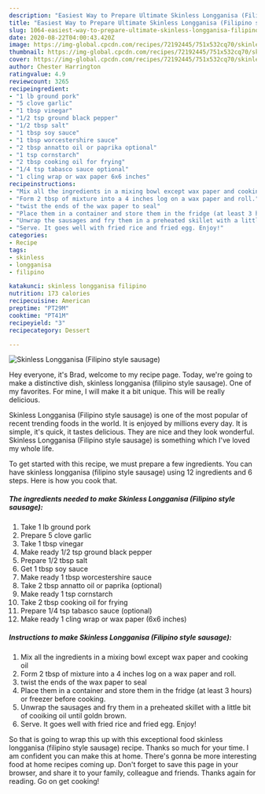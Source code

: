 ```yaml
---
description: "Easiest Way to Prepare Ultimate Skinless Longganisa (Filipino style sausage)"
title: "Easiest Way to Prepare Ultimate Skinless Longganisa (Filipino style sausage)"
slug: 1064-easiest-way-to-prepare-ultimate-skinless-longganisa-filipino-style-sausage
date: 2020-08-22T04:00:43.420Z
image: https://img-global.cpcdn.com/recipes/72192445/751x532cq70/skinless-longganisa-filipino-style-sausage-recipe-main-photo.jpg
thumbnail: https://img-global.cpcdn.com/recipes/72192445/751x532cq70/skinless-longganisa-filipino-style-sausage-recipe-main-photo.jpg
cover: https://img-global.cpcdn.com/recipes/72192445/751x532cq70/skinless-longganisa-filipino-style-sausage-recipe-main-photo.jpg
author: Chester Harrington
ratingvalue: 4.9
reviewcount: 3265
recipeingredient:
- "1 lb ground pork"
- "5 clove garlic"
- "1 tbsp vinegar"
- "1/2 tsp ground black pepper"
- "1/2 tbsp salt"
- "1 tbsp soy sauce"
- "1 tbsp worcestershire sauce"
- "2 tbsp annatto oil or paprika optional"
- "1 tsp cornstarch"
- "2 tbsp cooking oil for frying"
- "1/4 tsp tabasco sauce optional"
- "1 cling wrap or wax paper 6x6 inches"
recipeinstructions:
- "Mix all the ingredients in a mixing bowl except wax paper and cooking oil"
- "Form 2 tbsp of mixture into a 4 inches log on a wax paper and roll."
- "twist the ends of the wax paper to seal"
- "Place them in a container and store them in the fridge (at least 3 hours) or freezer before cooking."
- "Unwrap the sausages and fry them in a preheated skillet with a little bit of cooiking oil until goldn brown."
- "Serve. It goes well with fried rice and fried egg. Enjoy!"
categories:
- Recipe
tags:
- skinless
- longganisa
- filipino

katakunci: skinless longganisa filipino 
nutrition: 173 calories
recipecuisine: American
preptime: "PT29M"
cooktime: "PT41M"
recipeyield: "3"
recipecategory: Dessert

---
```



![Skinless Longganisa (Filipino style sausage)](https://img-global.cpcdn.com/recipes/72192445/751x532cq70/skinless-longganisa-filipino-style-sausage-recipe-main-photo.jpg)

Hey everyone, it's Brad, welcome to my recipe page. Today, we're going to make a distinctive dish, skinless longganisa (filipino style sausage). One of my favorites. For mine, I will make it a bit unique. This will be really delicious.



Skinless Longganisa (Filipino style sausage) is one of the most popular of recent trending foods in the world. It is enjoyed by millions every day. It is simple, it's quick, it tastes delicious. They are nice and they look wonderful. Skinless Longganisa (Filipino style sausage) is something which I've loved my whole life.


To get started with this recipe, we must prepare a few ingredients. You can have skinless longganisa (filipino style sausage) using 12 ingredients and 6 steps. Here is how you cook that.

<!--inarticleads1-->

##### The ingredients needed to make Skinless Longganisa (Filipino style sausage):

1. Take 1 lb ground pork
1. Prepare 5 clove garlic
1. Take 1 tbsp vinegar
1. Make ready 1/2 tsp ground black pepper
1. Prepare 1/2 tbsp salt
1. Get 1 tbsp soy sauce
1. Make ready 1 tbsp worcestershire sauce
1. Take 2 tbsp annatto oil or paprika (optional)
1. Make ready 1 tsp cornstarch
1. Take 2 tbsp cooking oil for frying
1. Prepare 1/4 tsp tabasco sauce (optional)
1. Make ready 1 cling wrap or wax paper (6x6 inches)




<!--inarticleads2-->

##### Instructions to make Skinless Longganisa (Filipino style sausage):

1. Mix all the ingredients in a mixing bowl except wax paper and cooking oil
1. Form 2 tbsp of mixture into a 4 inches log on a wax paper and roll.
1. twist the ends of the wax paper to seal
1. Place them in a container and store them in the fridge (at least 3 hours) or freezer before cooking.
1. Unwrap the sausages and fry them in a preheated skillet with a little bit of cooiking oil until goldn brown.
1. Serve. It goes well with fried rice and fried egg. Enjoy!




So that is going to wrap this up with this exceptional food skinless longganisa (filipino style sausage) recipe. Thanks so much for your time. I am confident you can make this at home. There's gonna be more interesting food at home recipes coming up. Don't forget to save this page in your browser, and share it to your family, colleague and friends. Thanks again for reading. Go on get cooking!
